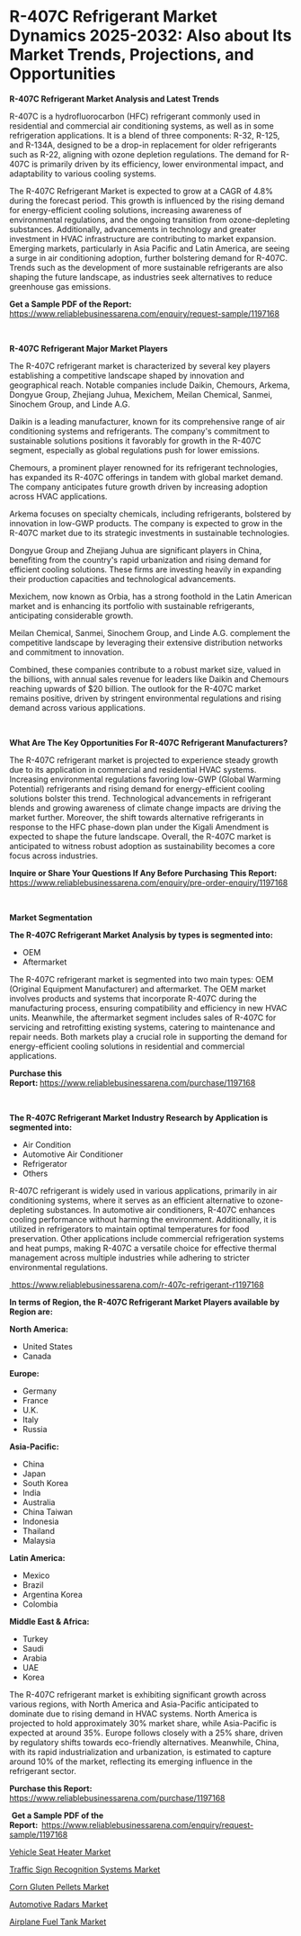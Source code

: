 <p><h1>R-407C Refrigerant Market Dynamics 2025-2032: Also about Its Market Trends, Projections, and Opportunities</h1></p><p><strong>R-407C Refrigerant Market Analysis and Latest Trends</strong></p>
<p><p>R-407C is a hydrofluorocarbon (HFC) refrigerant commonly used in residential and commercial air conditioning systems, as well as in some refrigeration applications. It is a blend of three components: R-32, R-125, and R-134A, designed to be a drop-in replacement for older refrigerants such as R-22, aligning with ozone depletion regulations. The demand for R-407C is primarily driven by its efficiency, lower environmental impact, and adaptability to various cooling systems.</p><p>The R-407C Refrigerant Market is expected to grow at a CAGR of 4.8% during the forecast period. This growth is influenced by the rising demand for energy-efficient cooling solutions, increasing awareness of environmental regulations, and the ongoing transition from ozone-depleting substances. Additionally, advancements in technology and greater investment in HVAC infrastructure are contributing to market expansion. Emerging markets, particularly in Asia Pacific and Latin America, are seeing a surge in air conditioning adoption, further bolstering demand for R-407C. Trends such as the development of more sustainable refrigerants are also shaping the future landscape, as industries seek alternatives to reduce greenhouse gas emissions.</p></p>
<p><strong>Get a Sample PDF of the Report:&nbsp;</strong> <a href="https://www.reliablebusinessarena.com/enquiry/request-sample/1197168?utm_campaign=1943&utm_medium=2&utm_source=Github&utm_content=ia&utm_term=03022025&utm_id=r-407c-refrigerant">https://www.reliablebusinessarena.com/enquiry/request-sample/1197168</a></p>
<p>&nbsp;</p>
<p><strong>R-407C Refrigerant Major Market Players</strong></p>
<p><p>The R-407C refrigerant market is characterized by several key players establishing a competitive landscape shaped by innovation and geographical reach. Notable companies include Daikin, Chemours, Arkema, Dongyue Group, Zhejiang Juhua, Mexichem, Meilan Chemical, Sanmei, Sinochem Group, and Linde A.G.</p><p>Daikin is a leading manufacturer, known for its comprehensive range of air conditioning systems and refrigerants. The company's commitment to sustainable solutions positions it favorably for growth in the R-407C segment, especially as global regulations push for lower emissions.</p><p>Chemours, a prominent player renowned for its refrigerant technologies, has expanded its R-407C offerings in tandem with global market demand. The company anticipates future growth driven by increasing adoption across HVAC applications.</p><p>Arkema focuses on specialty chemicals, including refrigerants, bolstered by innovation in low-GWP products. The company is expected to grow in the R-407C market due to its strategic investments in sustainable technologies.</p><p>Dongyue Group and Zhejiang Juhua are significant players in China, benefiting from the country's rapid urbanization and rising demand for efficient cooling solutions. These firms are investing heavily in expanding their production capacities and technological advancements.</p><p>Mexichem, now known as Orbia, has a strong foothold in the Latin American market and is enhancing its portfolio with sustainable refrigerants, anticipating considerable growth.</p><p>Meilan Chemical, Sanmei, Sinochem Group, and Linde A.G. complement the competitive landscape by leveraging their extensive distribution networks and commitment to innovation.</p><p>Combined, these companies contribute to a robust market size, valued in the billions, with annual sales revenue for leaders like Daikin and Chemours reaching upwards of $20 billion. The outlook for the R-407C market remains positive, driven by stringent environmental regulations and rising demand across various applications.</p></p>
<p>&nbsp;</p>
<p><strong>What Are The Key Opportunities For R-407C Refrigerant Manufacturers?</strong></p>
<p><p>The R-407C refrigerant market is projected to experience steady growth due to its application in commercial and residential HVAC systems. Increasing environmental regulations favoring low-GWP (Global Warming Potential) refrigerants and rising demand for energy-efficient cooling solutions bolster this trend. Technological advancements in refrigerant blends and growing awareness of climate change impacts are driving the market further. Moreover, the shift towards alternative refrigerants in response to the HFC phase-down plan under the Kigali Amendment is expected to shape the future landscape. Overall, the R-407C market is anticipated to witness robust adoption as sustainability becomes a core focus across industries.</p></p>
<p><strong>Inquire or Share Your Questions If Any Before Purchasing This Report:</strong> <a href="https://www.reliablebusinessarena.com/enquiry/pre-order-enquiry/1197168?utm_campaign=1943&utm_medium=2&utm_source=Github&utm_content=ia&utm_term=03022025&utm_id=r-407c-refrigerant">https://www.reliablebusinessarena.com/enquiry/pre-order-enquiry/1197168</a></p>
<p>&nbsp;</p>
<p><strong>Market Segmentation</strong></p>
<p><strong>The R-407C Refrigerant Market Analysis by types is segmented into:</strong></p>
<p><ul><li>OEM</li><li>Aftermarket</li></ul></p>
<p><p>The R-407C refrigerant market is segmented into two main types: OEM (Original Equipment Manufacturer) and aftermarket. The OEM market involves products and systems that incorporate R-407C during the manufacturing process, ensuring compatibility and efficiency in new HVAC units. Meanwhile, the aftermarket segment includes sales of R-407C for servicing and retrofitting existing systems, catering to maintenance and repair needs. Both markets play a crucial role in supporting the demand for energy-efficient cooling solutions in residential and commercial applications.</p></p>
<p><strong>Purchase this Report:&nbsp;</strong><a href="https://www.reliablebusinessarena.com/purchase/1197168?utm_campaign=1943&utm_medium=2&utm_source=Github&utm_content=ia&utm_term=03022025&utm_id=r-407c-refrigerant">https://www.reliablebusinessarena.com/purchase/1197168</a></p>
<p>&nbsp;</p>
<p><strong>The R-407C Refrigerant Market Industry Research by Application is segmented into:</strong></p>
<p><ul><li>Air Condition</li><li>Automotive Air Conditioner</li><li>Refrigerator</li><li>Others</li></ul></p>
<p><p>R-407C refrigerant is widely used in various applications, primarily in air conditioning systems, where it serves as an efficient alternative to ozone-depleting substances. In automotive air conditioners, R-407C enhances cooling performance without harming the environment. Additionally, it is utilized in refrigerators to maintain optimal temperatures for food preservation. Other applications include commercial refrigeration systems and heat pumps, making R-407C a versatile choice for effective thermal management across multiple industries while adhering to stricter environmental regulations.</p></p>
<p><a href="https://www.reliablebusinessarena.com/r-407c-refrigerant-r1197168?utm_campaign=1943&utm_medium=2&utm_source=Github&utm_content=ia&utm_term=03022025&utm_id=r-407c-refrigerant">&nbsp;https://www.reliablebusinessarena.com/r-407c-refrigerant-r1197168</a></p>
<p><strong>In terms of Region, the R-407C Refrigerant Market Players available by Region are:</strong></p>
<p>
    <p> <strong> North America: </strong>
        <ul>
            <li>United States</li>
            <li>Canada</li>
        </ul>
        </p> 
    <p> <strong> Europe: </strong>
        <ul>
            <li>Germany</li>
            <li>France</li>
            <li>U.K.</li>
            <li>Italy</li>
            <li>Russia</li>
        </ul>
        </p> 
    <p> <strong> Asia-Pacific: </strong>
        <ul>
            <li>China</li>
            <li>Japan</li>
            <li>South Korea</li>
            <li>India</li>
            <li>Australia</li>
            <li>China Taiwan</li>
            <li>Indonesia</li>
            <li>Thailand</li>
            <li>Malaysia</li>
        </ul>
        </p> 
    <p> <strong> Latin America: </strong>
        <ul>
            <li>Mexico</li>
            <li>Brazil</li>
            <li>Argentina Korea</li>
            <li>Colombia</li>
        </ul>
        </p> 
    <p> <strong> Middle East & Africa: </strong>
        <ul>
            <li>Turkey</li>
            <li>Saudi</li>
            <li>Arabia</li>
            <li>UAE</li>
            <li>Korea</li>
        </ul>
    </p>
    </p>
<p><p>The R-407C refrigerant market is exhibiting significant growth across various regions, with North America and Asia-Pacific anticipated to dominate due to rising demand in HVAC systems. North America is projected to hold approximately 30% market share, while Asia-Pacific is expected at around 35%. Europe follows closely with a 25% share, driven by regulatory shifts towards eco-friendly alternatives. Meanwhile, China, with its rapid industrialization and urbanization, is estimated to capture around 10% of the market, reflecting its emerging influence in the refrigerant sector.</p></p>
<p><strong>Purchase this Report: </strong><a href="https://www.reliablebusinessarena.com/purchase/1197168?utm_campaign=1943&utm_medium=2&utm_source=Github&utm_content=ia&utm_term=03022025&utm_id=r-407c-refrigerant">https://www.reliablebusinessarena.com/purchase/1197168</a></p>
<p>&nbsp;<strong>Get a Sample PDF of the Report:&nbsp;&nbsp;</strong><a href="https://www.reliablebusinessarena.com/enquiry/request-sample/1197168?utm_campaign=1943&utm_medium=2&utm_source=Github&utm_content=ia&utm_term=03022025&utm_id=r-407c-refrigerant">https://www.reliablebusinessarena.com/enquiry/request-sample/1197168</a></p>
<p><strong></strong></p>
<p><p><a href="https://www.linkedin.com/pulse/understanding-surging-vehicle-seat-heater-market-72-cagr-qamxe?utm_campaign=1943&utm_medium=2&utm_source=Github&utm_content=ia&utm_term=03022025&utm_id=r-407c-refrigerant">Vehicle Seat Heater Market</a></p><p><a href="https://www.linkedin.com/pulse/projected-growth-traffic-sign-recognition-systems-market-fjxye?utm_campaign=1943&utm_medium=2&utm_source=Github&utm_content=ia&utm_term=03022025&utm_id=r-407c-refrigerant">Traffic Sign Recognition Systems Market</a></p><p><a href="https://www.linkedin.com/pulse/corn-gluten-pellets-market-growth-study-examines-trajectory-jiiqe?utm_campaign=1943&utm_medium=2&utm_source=Github&utm_content=ia&utm_term=03022025&utm_id=r-407c-refrigerant">Corn Gluten Pellets Market</a></p><p><a href="https://www.linkedin.com/pulse/report-automotive-radars-market-rapid-expansion-cagr-72-trends-ehrwe?utm_campaign=1943&utm_medium=2&utm_source=Github&utm_content=ia&utm_term=03022025&utm_id=r-407c-refrigerant">Automotive Radars Market</a></p><p><a href="https://www.linkedin.com/pulse/forecasting-airplane-fuel-tank-market-2025-2032-report-technology-nryse?utm_campaign=1943&utm_medium=2&utm_source=Github&utm_content=ia&utm_term=03022025&utm_id=r-407c-refrigerant">Airplane Fuel Tank Market</a></p></p>